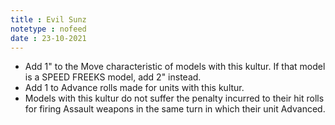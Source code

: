 ```yaml
---
title : Evil Sunz
notetype : nofeed
date : 23-10-2021
---
```


-   Add 1" to the Move characteristic of models with this kultur. If that model is a SPEED FREEKS model, add 2" instead.
-   Add 1 to Advance rolls made for units with this kultur.
-   Models with this kultur do not suffer the penalty incurred to their hit rolls for firing Assault weapons in the same turn in which their unit Advanced.